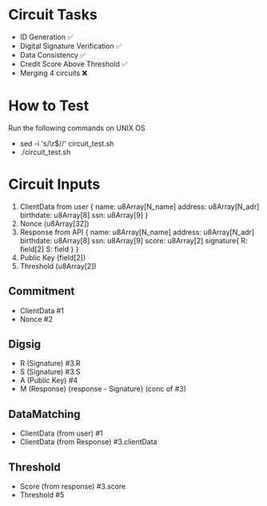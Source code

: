 # Circuit Tasks

- ID Generation ✅
- Digital Signature Verification ✅
- Data Consistency ✅
- Credit Score Above Threshold ✅
- Merging 4 circuits ❌

# How to Test

Run the following commands on UNIX OS
- sed -i 's/\r$//' circuit_test.sh
- ./circuit_test.sh

# Circuit Inputs
1. ClientData from user {
    name: u8Array[N_name]
    address: u8Array[N_adr]
    birthdate: u8Array[8]
    ssn: u8Array[9]
}
2. Nonce (u8Array[32])
3. Response from API {
    name: u8Array[N_name]
    address: u8Array[N_adr]
    birthdate: u8Array[8]
    ssn: u8Array[9]
    score: u8Array[2]
    signature{
        R: field[2]
        S: field
    }
}
4. Public Key (field[2])
5. Threshold (u8Array[2])

## Commitment
- ClientData #1
- Nonce #2
## Digsig
- R (Signature) #3.R
- S (Signature) #3.S
- A (Public Key) #4
- M (Response) {response - Signature} (conc of #3)
## DataMatching
- ClientData (from user) #1
- ClientData (from Response) #3.clientData
## Threshold
- Score (from response) #3.score
- Threshold #5